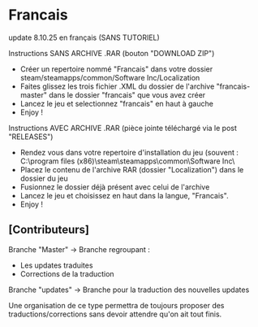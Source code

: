 # Francais
update 8.10.25 en français
(SANS TUTORIEL)


Instructions SANS ARCHIVE .RAR (bouton "DOWNLOAD ZIP")

- Créer un repertoire nommé "Francais" dans votre dossier steam/steamapps/common/Software Inc/Localization
- Faites glissez les trois fichier .XML du dossier de l'archive "francais-master" dans le dossier "francais" que vous avez créer
- Lancez le jeu et selectionnez "francais" en haut à gauche
- Enjoy !

Instructions AVEC ARCHIVE .RAR (pièce jointe téléchargé via le post "RELEASES")

- Rendez vous dans votre repertoire d'installation du jeu (souvent : C:\\program files (x86)\steam\steamapps\common\Software Inc\
- Placez le contenu de l'archive RAR (dossier "Localization") dans le dossier du jeu
- Fusionnez le dossier déjà présent avec celui de l'archive
- Lancez le jeu et choisissez en haut dans la langue, "Francais".
- Enjoy !



[Contributeurs]
-
Branche "Master" -> Branche regroupant :
- Les updates traduites
- Corrections de la traduction

Branche "updates" -> Branche pour la traduction des nouvelles updates

Une organisation de ce type permettra de toujours proposer des traductions/corrections sans devoir attendre qu'on ait tout finis.
